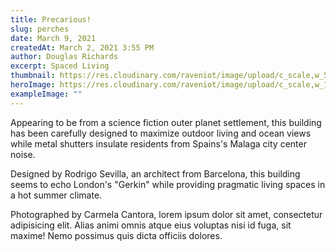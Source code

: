 ```yaml
---
title: Precarious!
slug: perches
date: March 9, 2021
createdAt: March 2, 2021 3:55 PM
author: Douglas Richards
excerpt: Spaced Living
thumbnail: https://res.cloudinary.com/raveniot/image/upload/c_scale,w_500/v1619638149/perches_nnayie.jpg
heroImage: https://res.cloudinary.com/raveniot/image/upload/c_scale,w_1000/v1619638149/perches_nnayie.jpg
exampleImage: ""
---
```


Appearing to be from a science fiction outer planet settlement, this building has been carefully designed to maximize outdoor living and ocean views while metal shutters insulate residents from Spains's Malaga city center noise.

Designed by Rodrigo Sevilla, an architect from Barcelona, this building seems to echo London's "Gerkin" while providing pragmatic living spaces in a hot summer climate.

Photographed by Carmela Cantora, lorem ipsum dolor sit amet, consectetur adipisicing elit. Alias animi omnis atque eius voluptas nisi id fuga, sit maxime! Nemo possimus quis dicta officiis dolores.
